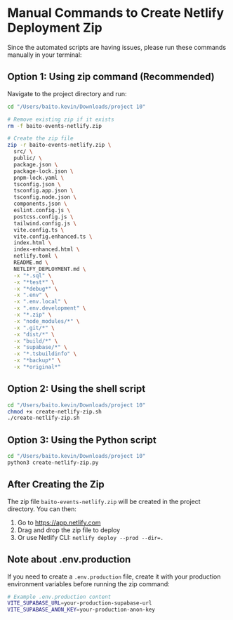 # Manual Commands to Create Netlify Deployment Zip

Since the automated scripts are having issues, please run these commands manually in your terminal:

## Option 1: Using zip command (Recommended)

Navigate to the project directory and run:

```bash
cd "/Users/baito.kevin/Downloads/project 10"

# Remove existing zip if it exists
rm -f baito-events-netlify.zip

# Create the zip file
zip -r baito-events-netlify.zip \
  src/ \
  public/ \
  package.json \
  package-lock.json \
  pnpm-lock.yaml \
  tsconfig.json \
  tsconfig.app.json \
  tsconfig.node.json \
  components.json \
  eslint.config.js \
  postcss.config.js \
  tailwind.config.js \
  vite.config.ts \
  vite.config.enhanced.ts \
  index.html \
  index-enhanced.html \
  netlify.toml \
  README.md \
  NETLIFY_DEPLOYMENT.md \
  -x "*.sql" \
  -x "*test*" \
  -x "*debug*" \
  -x ".env" \
  -x ".env.local" \
  -x ".env.development" \
  -x "*.zip" \
  -x "node_modules/*" \
  -x ".git/*" \
  -x "dist/*" \
  -x "build/*" \
  -x "supabase/*" \
  -x "*.tsbuildinfo" \
  -x "*backup*" \
  -x "*original*"
```

## Option 2: Using the shell script

```bash
cd "/Users/baito.kevin/Downloads/project 10"
chmod +x create-netlify-zip.sh
./create-netlify-zip.sh
```

## Option 3: Using the Python script

```bash
cd "/Users/baito.kevin/Downloads/project 10"
python3 create-netlify-zip.py
```

## After Creating the Zip

The zip file `baito-events-netlify.zip` will be created in the project directory. You can then:

1. Go to https://app.netlify.com
2. Drag and drop the zip file to deploy
3. Or use Netlify CLI: `netlify deploy --prod --dir=.`

## Note about .env.production

If you need to create a `.env.production` file, create it with your production environment variables before running the zip command:

```bash
# Example .env.production content
VITE_SUPABASE_URL=your-production-supabase-url
VITE_SUPABASE_ANON_KEY=your-production-anon-key
```